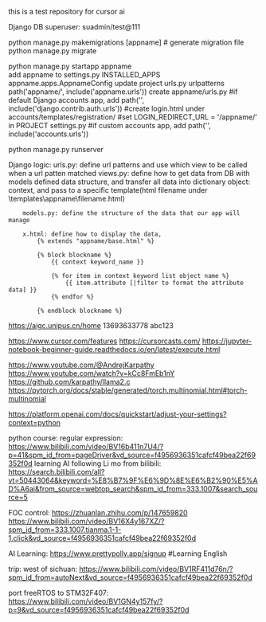 this is a test repository for cursor ai

Django DB superuser: suadmin/test@111

python manage.py makemigrations [appname] # generate migration file
python manage.py migrate

python manage.py startapp appname   
    add appname to settings.py INSTALLED_APPS
        appname.apps.AppnameConfig
    update project urls.py urlpatterns
        path('appname/', include('appname.urls'))
            create appname/urls.py
                #if default Django accounts app, add path('', include('django.contrib.auth.urls'))
                    #create login.html under accounts/templates/registration/
                    #set LOGIN_REDIRECT_URL = '/appname/' in PROJECT settings.py
                #if custom accounts app, add path('', include('accounts.urls'))

python manage.py runserver

Django logic:
urls.py: define url patterns and use which view to be called when a url patten matched
    views.py: define how to get data from DB with models defined data structure, and transfer all data into dictionary object: context,  and pass to a specific template(html filename under \templates\appname\filename.html)
        
        models.py: define the structure of the data that our app will manage
        
        x.html: define how to display the data, 
            {% extends "appname/base.html" %}

            {% block blockname %}
                {{ context keyword_name }}

                {% for item in context keyword list object name %}
                    {{ item.attribute [|filter to format the attribute data] }}
                {% endfor %}

            {% endblock blockname %}

https://aigc.unipus.cn/home   13693633778  abc123

https://www.cursor.com/features
https://cursorcasts.com/
https://jupyter-notebook-beginner-guide.readthedocs.io/en/latest/execute.html

https://www.youtube.com/@AndrejKarpathy
https://www.youtube.com/watch?v=kCc8FmEb1nY
https://github.com/karpathy/llama2.c
https://pytorch.org/docs/stable/generated/torch.multinomial.html#torch-multinomial

https://platform.openai.com/docs/quickstart/adjust-your-settings?context=python


python course:
regular expression:
https://www.bilibili.com/video/BV16b411n7U4/?p=41&spm_id_from=pageDriver&vd_source=f4956936351cafcf49bea22f69352f0d
learning AI following Li mo from bilibili:
https://search.bilibili.com/all?vt=50443064&keyword=%E8%B7%9F%E6%9D%8E%E6%B2%90%E5%AD%A6ai&from_source=webtop_search&spm_id_from=333.1007&search_source=5

FOC control:
https://zhuanlan.zhihu.com/p/147659820
https://www.bilibili.com/video/BV16X4y167XZ/?spm_id_from=333.1007.tianma.1-1-1.click&vd_source=f4956936351cafcf49bea22f69352f0d

AI Learning:
https://www.prettypolly.app/signup  #Learning English

trip:
west of sichuan:
https://www.bilibili.com/video/BV1RF411d76n/?spm_id_from=autoNext&vd_source=f4956936351cafcf49bea22f69352f0d

port freeRTOS to STM32F407:
https://www.bilibili.com/video/BV1GN4y157fy/?p=9&vd_source=f4956936351cafcf49bea22f69352f0d



